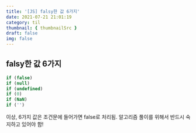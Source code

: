 ```yaml
---
title: '[JS] falsy한 값 6가지'
date: 2021-07-21 21:01:19
category: til
thumbnail: { thumbnailSrc }
draft: false
img: false
---
```


## falsy한 값 6가지

```js
if (false)
if (null)
if (undefined)
if (0)
if (NaN)
if ('')
```

이상, 6가지 값은 조건문에 들어가면 false로 처리됨.
알고리즘 풀이를 위해서 반드시 숙지하고 있어야 함!
